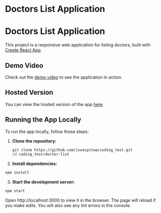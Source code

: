 # Doctors List Application

# Doctors List Application

This project is a responsive web application for listing doctors, built with [Create React App](https://github.com/facebook/create-react-app).

## Demo Video

Check out the [demo video](https://www.loom.com/share/02e289f0aa1c414597d6c5bd53619a18?sid=725f4ab2-9354-44df-a2be-11c984b8f6db) to see the application in action.

## Hosted Version

You can view the hosted version of the app [here](#).

## Running the App Locally

To run the app locally, follow these steps:

1. **Clone the repository:**
   ```sh
   git clone https://github.com/isaacpitwa/coding_test.git
   cd coding_test/doctor-list
   ```
2. **Install dependencies:**
 ```sh
 npm install
```
3. **Start the development server:**
```sh
npm start
```
Open http://localhost:3000 to view it in the browser. The page will reload if you make edits. You will also see any lint errors in the console.


